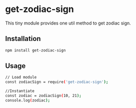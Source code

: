 # get-zodiac-sign

This tiny module provides one util method to get zodiac sign.

## Installation

```bash
npm install get-zodiac-sign
```

## Usage

```bash
// Load module
const zodiacSign = require('get-zodiac-sign');

//Instantiate
const zodiac = zodiacSign(10, 21);
console.log(zodiac);
```